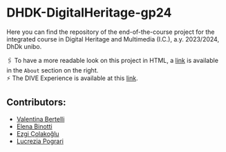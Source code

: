 # DHDK-DigitalHeritage-gp24
Here you can find the repository of the end-of-the-course project for the integrated course in Digital Heritage and Multimedia (I.C.), a.y. 2023/2024, DhDk unibo.

:paperclips: To have a more readable look on this project in HTML, a [link](https://4-seasons.github.io/DHDK-DigitalHeritage-gp24/) is available in the `About` section on the right.<br>
⚡️ The DIVE Experience is available at this [link](https://4-seasons.github.io/DHDK-DigitalHeritage-gp24/Twine.html).

## Contributors:
* [Valentina Bertelli](https://github.com/)
* [Elena Binotti](https://github.com/)
* [Ezgi Çolakoğlu](https://github.com/)
* [Lucrezia Pograri](https://github.com/lucreziapograri)
